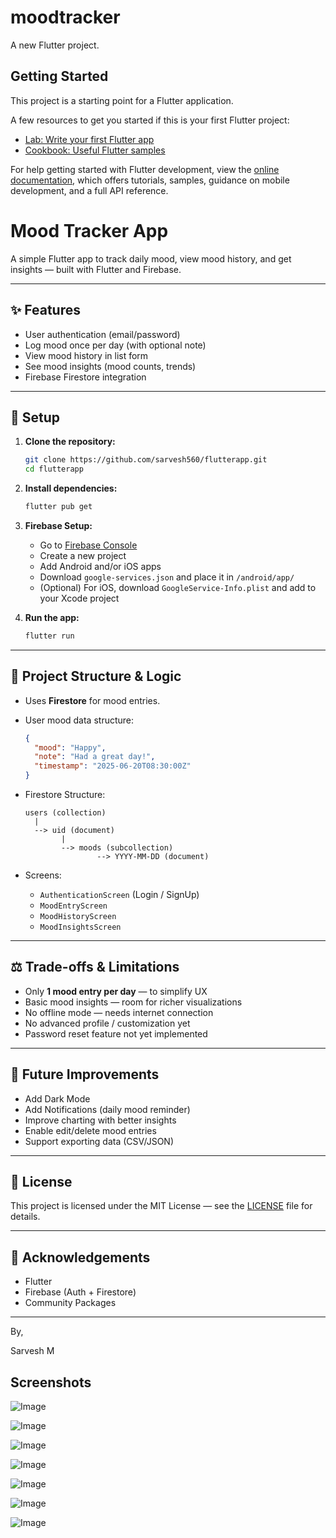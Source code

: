 # moodtracker

A new Flutter project.

## Getting Started

This project is a starting point for a Flutter application.

A few resources to get you started if this is your first Flutter project:

- [Lab: Write your first Flutter app](https://docs.flutter.dev/get-started/codelab)
- [Cookbook: Useful Flutter samples](https://docs.flutter.dev/cookbook)

For help getting started with Flutter development, view the
[online documentation](https://docs.flutter.dev/), which offers tutorials,
samples, guidance on mobile development, and a full API reference.
# Mood Tracker App

A simple Flutter app to track daily mood, view mood history, and get insights — built with Flutter and Firebase.

---

## ✨ Features

* User authentication (email/password)
* Log mood once per day (with optional note)
* View mood history in list form
* See mood insights (mood counts, trends)
* Firebase Firestore integration

---

## 🚀 Setup

1. **Clone the repository:**

   ```bash
   git clone https://github.com/sarvesh560/flutterapp.git
   cd flutterapp
   ```

2. **Install dependencies:**

   ```bash
   flutter pub get
   ```

3. **Firebase Setup:**

    * Go to [Firebase Console](https://console.firebase.google.com/)
    * Create a new project
    * Add Android and/or iOS apps
    * Download `google-services.json` and place it in `/android/app/`
    * (Optional) For iOS, download `GoogleService-Info.plist` and add to your Xcode project

4. **Run the app:**

   ```bash
   flutter run
   ```

---

## 🧩 Project Structure & Logic

* Uses **Firestore** for mood entries.

* User mood data structure:

  ```json
  {
    "mood": "Happy",
    "note": "Had a great day!",
    "timestamp": "2025-06-20T08:30:00Z"
  }
  ```

* Firestore Structure:

  ```
  users (collection)
    |
    --> uid (document)
          |
          --> moods (subcollection)
                  --> YYYY-MM-DD (document)
  ```

* Screens:

    * `AuthenticationScreen` (Login / SignUp)
    * `MoodEntryScreen`
    * `MoodHistoryScreen`
    * `MoodInsightsScreen`

---

## ⚖️ Trade-offs & Limitations

* Only **1 mood entry per day** — to simplify UX
* Basic mood insights — room for richer visualizations
* No offline mode — needs internet connection
* No advanced profile / customization yet
* Password reset feature not yet implemented

---

## 🌟 Future Improvements

* Add Dark Mode
* Add Notifications (daily mood reminder)
* Improve charting with better insights
* Enable edit/delete mood entries
* Support exporting data (CSV/JSON)

---

## 📝 License

This project is licensed under the MIT License — see the [LICENSE](LICENSE) file for details.

---

## 🙏 Acknowledgements

* Flutter
* Firebase (Auth + Firestore)
* Community Packages

---

By,

Sarvesh M
## Screenshots
![Image](https://github.com/user-attachments/assets/505c4822-7b5e-43c3-9f0a-8ba3a171843f)

![Image](https://github.com/user-attachments/assets/01f4bcb5-167c-44e9-8f4b-34ea868a58b4)

![Image](https://github.com/user-attachments/assets/661877ba-c2af-44b2-b9a0-b081478e0856)

![Image](https://github.com/user-attachments/assets/13886a3e-8bfc-4b27-a0ae-93fbedb908ec)

![Image](https://github.com/user-attachments/assets/8b64cdac-93a6-4e86-9cb5-5a8e47f08997)

![Image](https://github.com/user-attachments/assets/64e1676c-67ab-48d7-a741-d8713376397b)

![Image](https://github.com/user-attachments/assets/c7609771-f5d3-4d5c-9fc2-3c9577873a2f)
